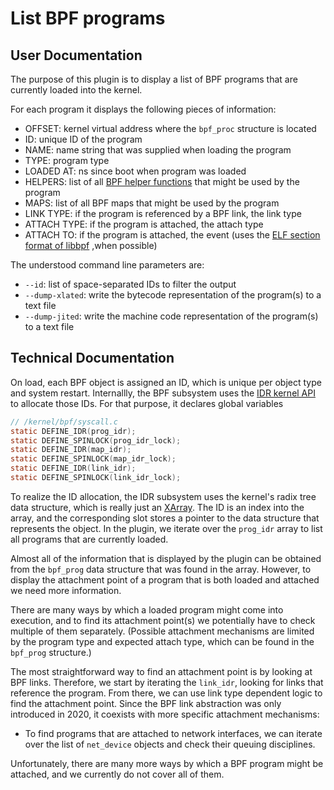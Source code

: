 # List BPF programs
## User Documentation
The purpose of this plugin is to display a list of BPF programs that
are currently loaded into the kernel.

For each program it displays the following pieces of information:
- OFFSET: kernel virtual address where the `bpf_proc` structure
is located
- ID: unique ID of the program
- NAME: name string that was supplied when loading the program
- TYPE: program type
- LOADED AT: ns since boot when program was loaded
- HELPERS: list of all
[BPF helper functions](https://www.man7.org/linux/man-pages/man7/bpf-helpers.7.html)
that might be used by the program
- MAPS: list of all BPF maps that might be used by the program
- LINK TYPE: if the program is referenced by a BPF link, the link type
- ATTACH TYPE: if the program is attached, the attach type
- ATTACH TO: if the program is attached, the event (uses the
[ELF section format of libbpf](https://libbpf.readthedocs.io/en/latest/program_types.html)
,when possible)

The understood command line parameters are:
- `--id`: list of space-separated IDs to filter the output
- `--dump-xlated`: write the bytecode representation of the program(s)
to a text file
- `--dump-jited`: write the machine code representation of the
program(s) to a text file

## Technical Documentation
On load, each BPF object is assigned an ID, which is unique per object
type and system restart. Internallly, the BPF subsystem uses the
[IDR kernel API](https://www.kernel.org/doc/html/latest/core-api/idr.html)
to allocate those IDs. For that purpose, it declares global variables
```C
// /kernel/bpf/syscall.c
static DEFINE_IDR(prog_idr);
static DEFINE_SPINLOCK(prog_idr_lock);
static DEFINE_IDR(map_idr);
static DEFINE_SPINLOCK(map_idr_lock);
static DEFINE_IDR(link_idr);
static DEFINE_SPINLOCK(link_idr_lock);
```
To realize the ID allocation, the IDR subsystem uses the kernel's
radix tree data structure, which is really just an
[XArray](https://www.kernel.org/doc/html/latest/core-api/xarray.html).
The ID is an index into the array, and the corresponding slot stores a
pointer to the data structure that represents the object.
In the plugin, we iterate over the `prog_idr` array to list all programs
that are currently loaded.

Almost all of the information that is displayed by the plugin can be
obtained from the `bpf_prog` data structure that was found in the array.
However, to display the attachment point of a program that is both
loaded and attached we need more information.

There are many ways by which a loaded program might come into execution,
and to find its attachment point(s) we potentially have to check
multiple of them separately. (Possible attachment mechanisms are
limited by the program type and expected attach type, which can be
found in the `bpf_prog` structure.)

The most straightforward way to find an attachment point is by looking
at BPF links. Therefore, we start by iterating the `link_idr`,
looking for links that reference the program. From there, we can use
link type dependent logic to find the attachment point.
Since the BPF link abstraction was only introduced in 2020, it coexists
with more specific attachment mechanisms:

- To find programs that are attached to network interfaces, we can
iterate over the list of `net_device` objects and check their queuing
disciplines.

Unfortunately, there are many more ways by which a BPF program might be
attached, and we currently do not cover all of them.
